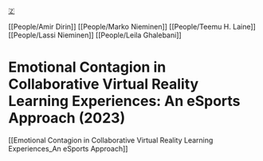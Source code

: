 [🇿](zotero://select/groups/5641742/items/26JJMLWK)

[[People/Amir Dirin]] [[People/Marko Nieminen]] [[People/Teemu H. Laine]] [[People/Lassi Nieminen]] [[People/Leila Ghalebani]] 
# Emotional Contagion in Collaborative Virtual Reality Learning Experiences: An eSports Approach (2023)

[[Emotional Contagion in Collaborative Virtual Reality Learning Experiences_An eSports Approach]]
